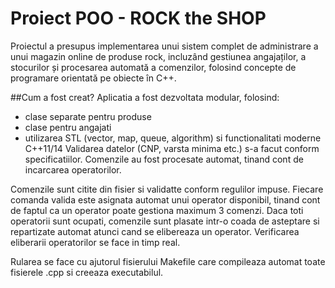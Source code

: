 # Proiect POO - ROCK the SHOP

Proiectul a presupus implementarea unui sistem complet de administrare a unui magazin online de produse rock, incluzând gestiunea angajaților, a stocurilor și procesarea automată a comenzilor, folosind concepte de programare orientată pe obiecte în C++.

##Cum a fost creat?
Aplicatia a fost dezvoltata modular, folosind:
 - clase separate pentru produse
 - clase pentru angajati
 - utilizarea STL (vector, map, queue, algorithm) si functionalitati moderne C++11/14
Validarea datelor (CNP, varsta minima etc.) s-a facut conform specificatiilor. Comenzile au fost procesate automat, tinand cont de incarcarea operatorilor.

Comenzile sunt citite din fisier si validatte conform regulilor impuse. Fiecare comanda valida este asignata automat unui operator disponibil, tinand cont de faptul ca un operator poate gestiona maximum 3 comenzi. Daca toti operatorii sunt ocupati, comenzile sunt plasate intr-o coada de asteptare si repartizate automat atunci cand se elibereaza un operator. Verificarea eliberarii operatorilor se face in timp real.

Rularea se face cu ajutorul fisierului Makefile care compileaza automat toate fisierele .cpp si creeaza executabilul.
